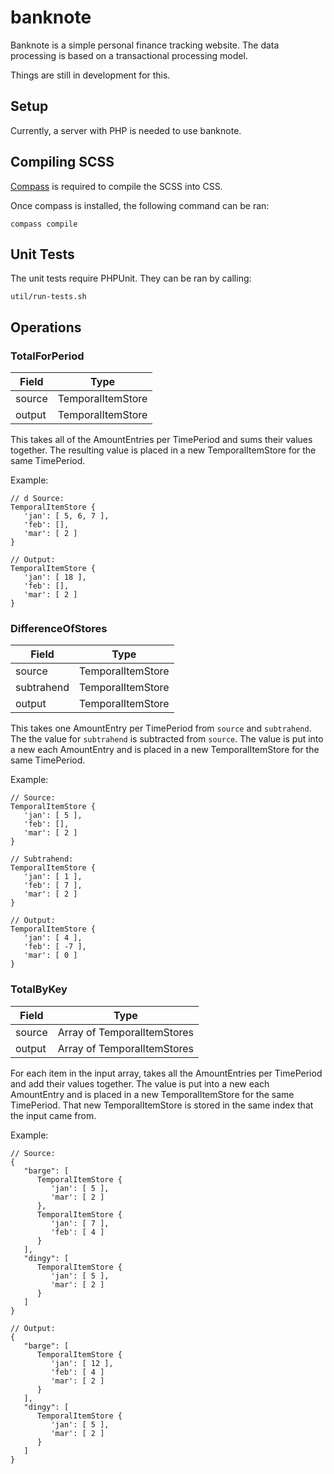 # banknote


Banknote is a simple personal finance tracking website. The data processing is based on a transactional processing model.

Things are still in development for this.


## Setup

Currently, a server with PHP is needed to use banknote.


## Compiling SCSS

[Compass](http://compass-style.org) is required to compile the SCSS into CSS.

Once compass is installed, the following command can be ran:

```
compass compile
```


## Unit Tests

The unit tests require PHPUnit. They can be ran by calling:
```
util/run-tests.sh
```


## Operations

### TotalForPeriod
| Field  | Type              |
| ------ | ----------------- |
| source | TemporalItemStore |
| output | TemporalItemStore |

This takes all of the AmountEntries per TimePeriod and sums their values together. The resulting value is placed in a new TemporalItemStore for the same TimePeriod.

Example:
```
// d Source:
TemporalItemStore {
   'jan': [ 5, 6, 7 ],
   'feb': [],
   'mar': [ 2 ]
}

// Output:
TemporalItemStore {
   'jan': [ 18 ],
   'feb': [],
   'mar': [ 2 ]
}
```

### DifferenceOfStores
| Field      | Type              |
| ---------- | ----------------- |
| source     | TemporalItemStore |
| subtrahend | TemporalItemStore |
| output     | TemporalItemStore |

This takes one AmountEntry per TimePeriod from `source` and `subtrahend`. The the value for `subtrahend` is subtracted from `source`. The value is put into a new each AmountEntry and is placed in a new TemporalItemStore for the same TimePeriod.

Example:
```
// Source:
TemporalItemStore {
   'jan': [ 5 ],
   'feb': [],
   'mar': [ 2 ]
}

// Subtrahend:
TemporalItemStore {
   'jan': [ 1 ],
   'feb': [ 7 ],
   'mar': [ 2 ]
}

// Output:
TemporalItemStore {
   'jan': [ 4 ],
   'feb': [ -7 ],
   'mar': [ 0 ]
}
```

### TotalByKey
| Field      | Type                        |
| ---------- | --------------------------- |
| source     | Array of TemporalItemStores |
| output     | Array of TemporalItemStores |

For each item in the input array, takes all the AmountEntries per TimePeriod and add their values together. The value is put into a new each AmountEntry and is placed in a new TemporalItemStore for the same TimePeriod. That new TemporalItemStore is stored in the same index that the input came from.

Example:
```
// Source:
{
   "barge": [
      TemporalItemStore {
         'jan': [ 5 ],
         'mar': [ 2 ]
      },
      TemporalItemStore {
         'jan': [ 7 ],
         'feb': [ 4 ]
      }
   ],
   "dingy": [
      TemporalItemStore {
         'jan': [ 5 ],
         'mar': [ 2 ]
      }
   ]
}

// Output:
{
   "barge": [
      TemporalItemStore {
         'jan': [ 12 ],
         'feb': [ 4 ]
         'mar': [ 2 ]
      }
   ],
   "dingy": [
      TemporalItemStore {
         'jan': [ 5 ],
         'mar': [ 2 ]
      }
   ]
}
```
